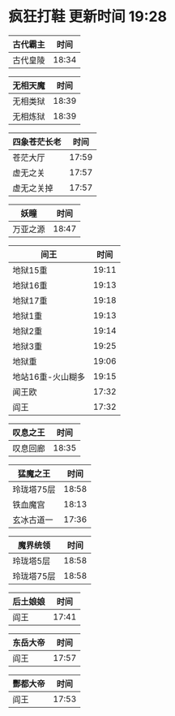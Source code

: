 # 疯狂打鞋 更新时间 19:28

| 古代霸主   | 时间    |
|--------|-------|
| 古代皇陵 | 18:34 |

| 无相天魔   | 时间    |
|--------|-------|
| 无相类狱 | 18:39 |
| 无相炼狱 | 18:39 |

| 四象苍茫长老   | 时间    |
|--------|-------|
| 苍茫大厅 | 17:59 |
| 虚无之关 | 17:57 |
| 虚无之关掉 | 17:57 |

| 妖瞳   | 时间    |
|--------|-------|
| 万亚之源 | 18:47 |

| 间王   | 时间    |
|--------|-------|
| 地狱15重 | 19:11 |
| 地狱16重 | 19:13 |
| 地狱17重 | 19:18 |
| 地狱1重 | 19:13 |
| 地狱2重 | 19:14 |
| 地狱3重 | 19:25 |
| 地狱重 | 19:06 |
| 地站16重-火山糊多 | 19:15 |
| 闻王欧 | 17:32 |
| 阎王 | 17:32 |

| 叹息之王   | 时间    |
|--------|-------|
| 叹息回廊 | 18:35 |

| 猛魔之王   | 时间    |
|--------|-------|
| 玲珑塔75层 | 18:58 |
| 铁血魔宫 | 18:13 |
| 玄冰古道一 | 17:36 |

| 魔界统领   | 时间    |
|--------|-------|
| 玲珑塔5层 | 18:58 |
| 玲珑塔75层 | 18:58 |

| 后土娘娘   | 时间    |
|--------|-------|
| 阎王 | 17:41 |

| 东岳大帝   | 时间    |
|--------|-------|
| 阎王 | 17:57 |

| 酆都大帝   | 时间    |
|--------|-------|
| 阎王 | 17:53 |